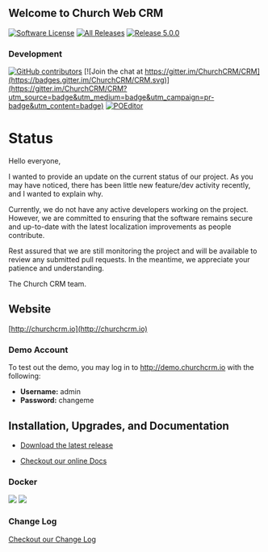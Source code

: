 Welcome to Church Web CRM
---
[![Software License](https://img.shields.io/badge/license-MIT-brightgreen.svg?style=flat-square)](LICENSE)
[![All Releases](https://img.shields.io/github/downloads/churchcrm/crm/total.svg)](https://github.com/ChurchCRM/CRM/releases)
[![Release 5.0.0](https://img.shields.io/github/downloads/churchcrm/crm/5.0.0/total.svg)](https://github.com/ChurchCRM/CRM/releases/5.0.0)

### Development 
[![GitHub contributors](https://img.shields.io/github/contributors/churchcrm/crm.svg)]()
[![Join the chat at https://gitter.im/ChurchCRM/CRM](https://badges.gitter.im/ChurchCRM/CRM.svg)](https://gitter.im/ChurchCRM/CRM?utm_source=badge&utm_medium=badge&utm_campaign=pr-badge&utm_content=badge)
[![POEditor](https://img.shields.io/badge/Languages-22-green.svg)](https://poeditor.com/join/project/RABdnDSqAt)

# Status 

Hello everyone,

I wanted to provide an update on the current status of our project. As you may have noticed, there has been little new feature/dev activity recently, and I wanted to explain why.

Currently, we do not have any active developers working on the project. However, we are committed to ensuring that the software remains secure and up-to-date with the latest localization improvements as people contribute.

Rest assured that we are still monitoring the project and will be available to review any submitted pull requests. In the meantime, we appreciate your patience and understanding.

The Church CRM team.

## Website

[http://churchcrm.io](http://churchcrm.io)

### Demo Account

To test out the demo, you may log in to http://demo.churchcrm.io  with the following:

- **Username:** admin
- **Password:** changeme


## Installation, Upgrades, and Documentation

* [Download the latest release](https://github.com/ChurchCRM/CRM/releases/latest)

* [Checkout our online Docs](http://docs.churchcrm.io)


### Docker
![](https://img.shields.io/docker/pulls/churchcrm/crm.svg?maxAge=2592000)
[![](https://images.microbadger.com/badges/image/churchcrm/crm.svg)](https://microbadger.com/images/churchcrm/crm "Get your own image badge on microbadger.com")


###  Change Log

[Checkout our Change Log](CHANGELOG.md)
